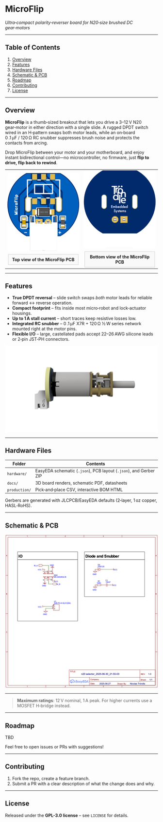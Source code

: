# MicroFlip

*Ultra‑compact polarity‑reverser board for N20‑size brushed DC gear‑motors*

---

## Table of Contents

1. [Overview](#overview)
2. [Features](#features)
3. [Hardware Files](#hardware-files)
4. [Schematic & PCB](#schematic--pcb)
5. [Roadmap](#roadmap)
6. [Contributing](#contributing)
7. [License](#license)
   
---

## Overview

**MicroFlip** is a thumb‑sized breakout that lets you drive a 3–12 V N20 gear‑motor in either direction with a single slide. A rugged DPDT switch wired in an H‑pattern swaps both motor leads, while an on‑board 0 .1 µF / 120 Ω RC snubber suppresses brush noise and protects the contacts from arcing.

Drop MicroFlip between your motor and your motherboard, and enjoy instant bidirectional control—no microcontroller, no firmware, just **flip to drive, flip back to rewind**.

<table>
  <tr>
    <td align="center">
      <img src="docs/board_render_top.png" width="600px" alt="MicroFlip PCB top render"/><br/>
      <div style="border:1px solid #ccc; padding:8px; margin-top:8px; width:90%; background:#f9f9f9;">
        <strong>Top view of the MicroFlip PCB</strong>
      </div>
    </td>
    <td align="center">
      <img src="docs/board_render_bottom.png" width="600px" alt="MicroFlip PCB bottom render"/><br/>
      <div style="border:1px solid #ccc; padding:8px; margin-top:8px; width:90%; background:#f9f9f9;">
        <strong>Bottom view of the MicroFlip PCB</strong>
      </div>
    </td>
  </tr>
</table>


---

## Features

* **True DPDT reversal** – slide switch swaps *both* motor leads for reliable forward ↔ reverse operation.
* **Compact footprint** – fits inside most micro‑robot and lock‑actuator housings.
* **Up to 1 A stall current** – short traces keep resistive losses low.
* **Integrated RC snubber** – 0 .1 µF X7R + 120 Ω ½ W series network mounted right at the motor pins.
* **Flexible I/O** – large, castellated pads accept 22–26 AWG silicone leads or 2‑pin JST‑PH connectors.

<p align="center">
  <img src="docs/render.png" alt="MicroFlip render" width="600"/>
</p>


---

## Hardware Files

| Folder        | Contents                                                          |
| ------------- | ----------------------------------------------------------------- |
| `hardware/`   | EasyEDA schematic (`.json`), PCB layout (`.json`), and Gerber ZIP |
| `docs/`       | 3D board renders, schematic PDF, datasheets                       |
| `production/` | Pick‑and‑place CSV, interactive BOM HTML                          |

Gerbers are generated with JLCPCB/EasyEDA defaults (2‑layer, 1 oz copper, HASL‑RoHS).


---

## Schematic & PCB

![Schematic](docs/schematic.png)


---

> **Maximum ratings**: 12 V nominal, 1 A peak. For higher currents use a MOSFET H‑bridge instead.

---

## Roadmap

TBD

Feel free to open issues or PRs with suggestions!

---

## Contributing

1. Fork the repo, create a feature branch.
3. Submit a PR with a clear description of what the change does and why.

---

## License

Released under the **GPL-3.0 license** – see `LICENSE` for details.
